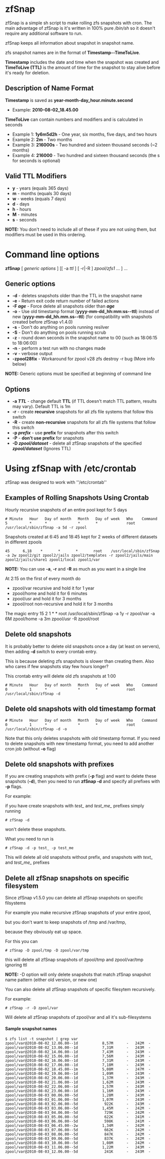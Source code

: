 # zfSnap

zfSnap is a simple sh script to make rolling zfs snapshots with cron. The main
advantage of zfSnap is it's written in 100% pure _/bin/sh_ so it doesn't
require any additional software to run.

zfSnap keeps all information about snapshot in snapshot name.

zfs snapshot names are in the format of **Timestamp--TimeToLive**.

**Timestamp** includes the date and time when the snapshot was created and
**TimeToLive (TTL)** is the amount of time for the snapshot to stay alive
before it's ready for deletion.



## Description of Name Format

**Timestamp** is saved as **year-month-day_hour.minute.second**

  * Example: **2010-08-02_18.45.00**

**TimeToLive** can contain numbers and modifiers and is calculated in seconds

  * Example 1: **1y6m5d2h** - One year, six months, five days, and two hours
  * Example 2: **2m** - Two months
  * Example 3: **216000s** - Two hundred and sixteen thousand seconds (~2 months)
  * Example 4: **216000** - Two hundred and sixteen thousand seconds (the s for seconds is optional)




## Valid TTL Modifiers

  * **y** - years (equals 365 days)
  * **m** - months (equals 30 days)
  * **w** - weeks (equals 7 days)
  * **d** - days
  * **h** - hours
  * **M** - minutes
  * **s** - seconds

**NOTE:** You don't need to include all of these if you are not using them, but
modifiers must be used in this ordering.



# Command line options

**zfSnap** [ _generic options_ ] \[\[ -a _ttl_ ] [ -r|-R ] _zpool/zfs1_ ... ] ...




## Generic options

  * **-d** - deletes snapshots older than the TTL in the snapshot name
  * **-e** - Return exit code return number of failed actions
  * **-F _age_** - Force delete all snapshots older than _**age**_
  * **-o** - Use old timestamp format (**yyyy-mm-dd_hh:mm:ss--ttl**) instead of new (**yyyy-mm-dd_hh.mm.ss--ttl**) (for compatibility with snapshots created before zfSnap v1.4.0)
  * **-s** - Don't do anything on pools running resilver
  * **-S** - Don't do anything on pools running scrub
  * **-z** - round down seconds in the snapshot name to 00 (such as 18:06:15 to 18:06:00)
  * **-n** - perform a test run with no changes made
  * **-v** - verbose output
  * **-zpool28fix** - Workaround for zpool v28 zfs destroy -r bug (More info below)

**NOTE:** Generic options must be specified at beginning of command line



## Options

  * **-a _TTL_** - change default **TTL** (if TTL doesn't match TTL pattern, results may vary). Default TTL is 1m
  * **-r** - create **recursive** snapshots for all zfs file systems that follow this switch
  * **-R** - create **non-recursive** snapshots for all zfs file systems that follow this switch
  * **-p _prefix_** - use **prefix** for snapshots after this switch
  * **-P** - **don't use prefix** for snapshots
  * **-D _zpool/dataset_** - delete all zfSnap snapshots of the specified _**zpool/dataset**_ (Ignores TTL)




# Using zfSnap with /etc/crontab

zfSnap was designed to work with ''/etc/crontab''



## Examples of Rolling Snapshots Using Crontab

Hourly recursive snapshots of an entire pool kept for 5 days

	# Minute   Hour   Day of month   Month   Day of week   Who    Command
	5          *      *              *       *             root   /usr/local/sbin/zfSnap -a 5d -r zpool



Snapshots created at 6:45 and 18:45 kept for 2 weeks of different datasets in
different zpools

	45      6,18    *       *       *       root    /usr/local/sbin/zfSnap -a 2w zpool2/git zpool2/jails zpool2/templates -r zpool2/jails/main zpool2/jails/share1 zpool1/local zpool1/var


**NOTE:** You can use **-a**, **-r** and **-R** as much as you want in a single
line

At 2:15 on the first of every month do

  * zpool/var recursive and hold it for 1 year
  * zpool/home and hold it for 6 minutes
  * zpool/usr and hold it for 3 months
  * zpool/root non-recursive and hold it for 3 months

The magic entry
	15      2    1       *       *       root    /usr/local/sbin/zfSnap -a 1y -r zpool/var -a 6M zpool/home -a 3m zpool/usr -R zpool/root




## Delete old snapshots

It is probably better to delete old snapshots once a day (at least on servers),
then adding **-d** switch to every crontab entry.

This is because deleting zfs snapshots is slower than creating them. Also who
cares if few snapshots stay few hours longer?



This crontab entry will delete old zfs snapshots at 1:00

	# Minute   Hour   Day of month   Month   Day of week   Who    Command
	0          1      *              *       *             root   /usr/local/sbin/zfSnap -d



## Delete old snapshots with old timestamp format

	# Minute   Hour   Day of month   Month   Day of week   Who    Command
	0          1      *              *       *             root   /usr/local/sbin/zfSnap -d -o

Note that this only deletes snapshots with old timestamp format. If you need to
delete snapshots with new timestamp format, you need to add another cron job
(without **-o** flag)



## Delete old snapshots with prefixes

If you are creating snapshots with prefix (**-p** flag) and want to delete
these snapshots (**-d**), then you need to run **zfSnap -d** and specify all
prefixes with **-p** flags.

For example:

if you have create snapshots with *test\_* and *test\_me\_* prefixes simply
running

	# zfSnap -d

won't delete these snapshots.

What you need to run is

	# zfSnap -d -p test_ -p test_me

This will delete all old snapshots without prefix, and snapshots with *text\_*
and *test\_me\_* prefixes



## Delete all zfSnap snapshots on specific filesystem

Since zfSnap v1.5.0 you can delete all zfSnap snapshots on specific filsystems



For example you make recursive zfSnap snapshots of your entire zpool,

but you don't want to keep snapshots of /tmp and /var/tmp,

because they obviously eat up space.



For this you can

	# zfSnap -D zpool/tmp -D zpool/var/tmp

this will delete all zfSnap snapshots of zpool/tmp and zpool/var/tmp ignoring
ttl



**NOTE:** -D option will only delete snapshots that match zfSnap snapshot name
pattern (either old version, or new one)



You can also delete all zfSnap snapshots of specific filesytem recursively.

For example:

	# zfSnap -r -D zpool/var

Will delete all zfSnap snapshots of zpool/var and all it's sub-filesystems



#### Sample snapshot names

	$ zfs list -t snapshot | grep var
	zpool/var@2010-08-02_12.06.00--1d           8,57M      -   242M  -
	zpool/var@2010-08-02_13.06.00--1d           7,31M      -   243M  -
	zpool/var@2010-08-02_14.06.00--1d           7,43M      -   243M  -
	zpool/var@2010-08-02_15.06.00--1d           7,56M      -   243M  -
	zpool/var@2010-08-02_16.06.00--1d           7,31M      -   243M  -
	zpool/var@2010-08-02_17.06.00--1d           7,18M      -   243M  -
	zpool/var@2010-08-02_18.45.00--1m           5,08M      -   247M  -
	zpool/var@2010-08-02_19.06.00--1d           1,09M      -   243M  -
	zpool/var@2010-08-02_20.06.00--1d           1,37M      -   243M  -
	zpool/var@2010-08-02_21.06.00--1d           1,62M      -   243M  -
	zpool/var@2010-08-02_22.06.00--1d           1,57M      -   243M  -
	zpool/var@2010-08-02_23.06.00--1d           1,16M      -   243M  -
	zpool/var@2010-08-03_00.06.00--5d           1,28M      -   243M  -
	zpool/var@2010-08-03_01.06.00--5d           1,07M      -   243M  -
	zpool/var@2010-08-03_02.06.00--5d            922K      -   243M  -
	zpool/var@2010-08-03_03.06.00--5d           1,45M      -   242M  -
	zpool/var@2010-08-03_04.06.00--5d            729K      -   242M  -
	zpool/var@2010-08-03_05.06.00--5d            622K      -   241M  -
	zpool/var@2010-08-03_06.06.00--5d            598K      -   241M  -
	zpool/var@2010-08-03_06.45.00--2w           1,34M      -   242M  -
	zpool/var@2010-08-03_07.06.00--5d            662K      -   242M  -
	zpool/var@2010-08-03_08.06.00--5d            847K      -   242M  -
	zpool/var@2010-08-03_09.06.00--5d            837K      -   242M  -
	zpool/var@2010-08-03_10.06.00--5d           1,08M      -   242M  -
	zpool/var@2010-08-03_11.06.00--5d           1,22M      -   243M  -
	zpool/var@2010-08-03_12.06.00--5d            241K      -   243M  -

